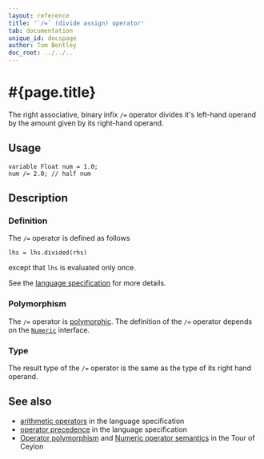 ```yaml
---
layout: reference
title: '`/=` (divide assign) operator'
tab: documentation
unique_id: docspage
author: Tom Bentley
doc_root: ../../..
---
```


# #{page.title}

The right associative, binary infix `/=` operator divides it's left-hand operand by 
the amount given by its right-hand operand. 

## Usage 

<!-- cat: void m() { -->
<!-- try: -->
    variable Float num = 1.0;
    num /= 2.0; // half num 
<!-- cat: } -->

## Description


### Definition

The `/=` operator is defined as follows

<!-- try: -->
    lhs = lhs.divided(rhs)

except that `lhs` is evaluated only once.

See the [language specification](#{site.urls.spec_current}#arithmetic) for more details.

### Polymorphism

The `/=` operator is [polymorphic](#{page.doc_root}/reference/operator/operator-polymorphism). 
The definition of the `/=` operator depends 
on the [`Numeric`](#{site.urls.apidoc_current}/Numeric.type.html) 
interface.

### Type

The result type of the `/=` operator is the same as the type of its right hand operand.

## See also

* [arithmetic operators](#{site.urls.spec_current}#arithmetic) in the 
  language specification
* [operator precedence](#{site.urls.spec_current}#operatorprecedence) in the 
  language specification
* [Operator polymorphism](#{page.doc_root}/tour/language-module/#operator_polymorphism) 
  and 
  [Numeric operator semantics](#{page.doc_root}/tour/language-module/#numeric_operator_semantics) 
  in the Tour of Ceylon
